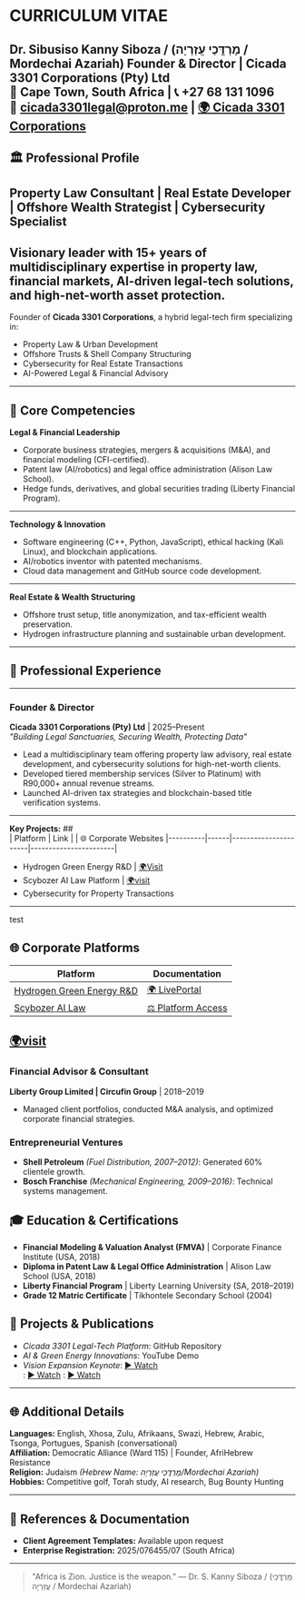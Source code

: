 # CURRICULUM VITAE  
**Dr. Sibusiso Kanny Siboza / (מָרְדֳּכַי עֲזַרְיָה / Mordechai Azariah)** 
Founder & Director | Cicada 3301 Corporations (Pty) Ltd  
📍 Cape Town, South Africa | 📞 +27 68 131 1096  
📧 cicada3301legal@proton.me | [🌍 Cicada 3301 Corporations](https://github.com/Cicada-3301Bank/Cicada-3301-Corp)
---
## 🏛 Professional Profile  
**Property Law Consultant | Real Estate Developer | Offshore Wealth Strategist | Cybersecurity Specialist**  
---
Visionary leader with **15+ years** of multidisciplinary expertise in property law, financial markets, AI-driven legal-tech solutions, and high-net-worth asset protection.  
---
Founder of **Cicada 3301 Corporations**, a hybrid legal-tech firm specializing in:  
- Property Law & Urban Development  
- Offshore Trusts & Shell Company Structuring  
- Cybersecurity for Real Estate Transactions  
- AI-Powered Legal & Financial Advisory  
---
## 💼 Core Competencies  
**Legal & Financial Leadership**  
- Corporate business strategies, mergers & acquisitions (M&A), and financial modeling (CFI-certified).  
- Patent law (AI/robotics) and legal office administration (Alison Law School).  
- Hedge funds, derivatives, and global securities trading (Liberty Financial Program).  
---
**Technology & Innovation**  
- Software engineering (C++, Python, JavaScript), ethical hacking (Kali Linux), and blockchain applications.  
- AI/robotics inventor with patented mechanisms.  
- Cloud data management and GitHub source code development.  
---
**Real Estate & Wealth Structuring**  
- Offshore trust setup, title anonymization, and tax-efficient wealth preservation.  
- Hydrogen infrastructure planning and sustainable urban development.  
---
## 📂 Professional Experience  
---
### Founder & Director  
**Cicada 3301 Corporations (Pty) Ltd** | 2025–Present  
*"Building Legal Sanctuaries, Securing Wealth, Protecting Data"*  
- Lead a multidisciplinary team offering property law advisory, real estate development, and cybersecurity solutions for high-net-worth clients.  
- Developed tiered membership services (Silver to Platinum) with R90,000+ annual revenue streams.  
- Launched AI-driven tax strategies and blockchain-based title verification systems.  
---
**Key Projects:** ##                
| Platform | Link |                      | 🌐 Corporate Websites 
|----------|------|----------------------|-----------------------|
 
- Hydrogen Green Energy R&D    | [🌍Visit](https://github.com/Cicada-3301Bank/Cicada-3301-Corp/blob/main/web/platforms.md)
- Scybozer AI Law Platform     | [🌍visit](https://github.com/Cicada-3301Bank/Cicada-3301-Corp/blob/main/web/platforms.md)
- Cybersecurity for Property Transactions  
---
test
## 🌐 Corporate Platforms

| Platform | Documentation |
|----------|---------------|
| [Hydrogen Green Energy R&D](/web/platforms.md#hydrogen-rd) | [🌍 LivePortal](https://hydrogen-ai-engen-jet-man-corp.unicornplatform.page/green_energy/) |
| [Scybozer AI Law](/web/platforms.md#scybozer-ai) | [⚖️ Platform Access](https://sites.google.com/view/scybozerailaw) | 

[🌍visit](https://github.com/Cicada-3301Bank/Cicada-3301-Corp/blob/main/web/platforms.md)
---
### Financial Advisor & Consultant  
**Liberty Group Limited | Circufin Group** | 2018–2019  
- Managed client portfolios, conducted M&A analysis, and optimized corporate financial strategies.  

### Entrepreneurial Ventures  
- **Shell Petroleum** *(Fuel Distribution, 2007–2012)*: Generated 60% clientele growth.  
- **Bosch Franchise** *(Mechanical Engineering, 2009–2016)*: Technical systems management.  

## 🎓 Education & Certifications  
- **Financial Modeling & Valuation Analyst (FMVA)** | Corporate Finance Institute (USA, 2018)  
- **Diploma in Patent Law & Legal Office Administration** | Alison Law School (USA, 2018)  
- **Liberty Financial Program** | Liberty Learning University (SA, 2018–2019)  
- **Grade 12 Matric Certificate** | Tikhontele Secondary School (2004)  

## 📌 Projects & Publications  
- *Cicada 3301 Legal-Tech Platform*: GitHub Repository  
- *AI & Green Energy Innovations*: YouTube Demo  
- *Vision Expansion Keynote*: [▶ Watch](https://youtu.be/A4B3aqooA4M?si=Mmcb1xxOHnoHqpIJ)  
                            : [▶ Watch](https://youtube.com/shorts/LKMYaw1x6cA?si=C6akmX2DaMksSFze)
                            : [▶ Watch](https://youtu.be/8fq5UKOYT3Y?si=ZFdM-9Pv_ZGvmtff)

---
## 🌐 Additional Details  
**Languages:** English, Xhosa, Zulu, Afrikaans, Swazi, Hebrew, Arabic, Tsonga, Portugues, Spanish (conversational)  
**Affiliation:** Democratic Alliance (Ward 115) | Founder, AfriHebrew Resistance  
**Religion:** Judaism *(Hebrew Name: מָרְדֳּכַי עֲזַרְיָה/Mordechai Azariah)*  
**Hobbies:** Competitive golf, Torah study, AI research, Bug Bounty Hunting

---

## 📜 References & Documentation  
- **Client Agreement Templates:** Available upon request  
- **Enterprise Registration:** 2025/076455/07 (South Africa)  

---

> "Africa is Zion. Justice is the weapon." — Dr. S. Kanny Siboza / (מָרְדֳּכַי עֲזַרְיָה / Mordechai Azariah) 
